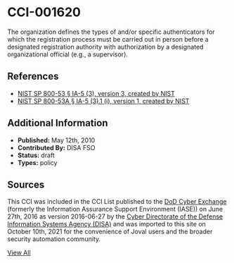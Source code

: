 # CCI-001620

The organization defines the types of and/or specific authenticators for which the registration process must be carried out in person before a designated registration authority with authorization by a designated organizational official (e.g., a supervisor).

## References ##

* [NIST SP 800-53 § IA-5 (3), version 3, created by NIST](http://csrc.nist.gov/publications/PubsSPs.html)
* [NIST SP 800-53A § IA-5 (3).1 (i), version 1, created by NIST](http://csrc.nist.gov/publications/PubsSPs.html)


## Additional Information ##

* **Published:** May 12th, 2010
* **Contributed By:** DISA FSO
* **Status:** draft
* **Types:** policy

## Sources ##

This CCI was included in the CCI List published to the [DoD Cyber Exchange](https://public.cyber.mil/stigs/cci/)
(formerly the Information Assurance Support Environment (IASE)) on June 27th, 2016 as version
2016-06-27 by the [Cyber Directorate of the Defense Information Systems Agency (DISA)](https://public.cyber.mil/about-cyber/)
and was imported to this site on October 10th, 2021 for the convenience of Joval users and the broader
security automation community.

[View All](../README.md)
